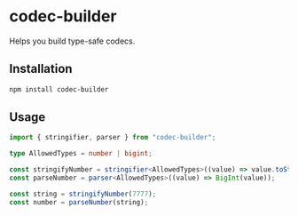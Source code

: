 # codec-builder

Helps you build type-safe codecs.

## Installation

```sh
npm install codec-builder
```

## Usage

```ts
import { stringifier, parser } from "codec-builder";

type AllowedTypes = number | bigint;

const stringifyNumber = stringifier<AllowedTypes>((value) => value.toString());
const parseNumber = parser<AllowedTypes>((value) => BigInt(value));

const string = stringifyNumber(7777);
const number = parseNumber(string);
```
